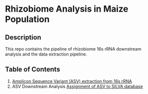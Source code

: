 # Rhizobiome Analysis in Maize Population

## Description
This repo contains the pipeline of rhizobiome 16s rRNA downstream analysis and the data extraction pipeline.

## Table of Contents
1. [Amplicon Sequence Variant (ASV) extraction from 16s rRNA](#16sRNA)
2. ASV Downstream Analysis
[Assignment of ASV to SILVA database](#silva)


